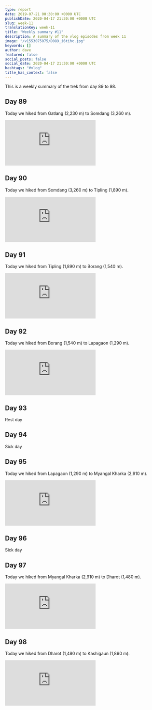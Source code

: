 ```yaml
---
type: report
date: 2019-07-21 00:30:00 +0000 UTC
publishDate: 2020-04-17 21:30:00 +0000 UTC
slug: week-11
translationKey: week-11
title: "Weekly summary #11"
description: A summary of the vlog episodes from week 11
image: "/v1553075075/D089_i6tihc.jpg"
keywords: []
author: dave
featured: false
social_posts: false
social_date: 2020-04-17 21:30:00 +0000 UTC
hashtags: "#vlog"
title_has_context: false
---
```


This is a weekly summary of the trek from day 89 to 98.


## Day 89


Today we hiked from Gatlang (2,230 m) to Somdang (3,260 m).

<iframe src="https://www.youtube.com/embed/eOtGZB-s0UA" frameborder="0" allow="accelerometer; autoplay; encrypted-media; gyroscope; picture-in-picture" allowfullscreen></iframe>


## Day 90


Today we hiked from Somdang (3,260 m) to Tipling (1,890 m).

<iframe src="https://www.youtube.com/embed/jh3pgVKMdzg" frameborder="0" allow="accelerometer; autoplay; encrypted-media; gyroscope; picture-in-picture" allowfullscreen></iframe>


## Day 91


Today we hiked from Tipling (1,890 m) to Borang (1,540 m).

<iframe src="https://www.youtube.com/embed/A9r8K-5o-0U" frameborder="0" allow="accelerometer; autoplay; encrypted-media; gyroscope; picture-in-picture" allowfullscreen></iframe>


## Day 92


Today we hiked from Borang (1,540 m) to Lapagaon (1,290 m).

<iframe src="https://www.youtube.com/embed/1ddzooRv-Cg" frameborder="0" allow="accelerometer; autoplay; encrypted-media; gyroscope; picture-in-picture" allowfullscreen></iframe>


## Day 93



Rest day



## Day 94



Sick day



## Day 95


Today we hiked from Lapagaon (1,290 m) to Myangal Kharka (2,910 m).

<iframe src="https://www.youtube.com/embed/9SMSQ-CS7us" frameborder="0" allow="accelerometer; autoplay; encrypted-media; gyroscope; picture-in-picture" allowfullscreen></iframe>


## Day 96



Sick day



## Day 97


Today we hiked from Myangal Kharka (2,910 m) to Dharot (1,480 m).

<iframe src="https://www.youtube.com/embed/IJiSyas2FJk" frameborder="0" allow="accelerometer; autoplay; encrypted-media; gyroscope; picture-in-picture" allowfullscreen></iframe>


## Day 98


Today we hiked from Dharot (1,480 m) to Kashigaun (1,890 m).

<iframe src="https://www.youtube.com/embed/QeQeKRvrTBc" frameborder="0" allow="accelerometer; autoplay; encrypted-media; gyroscope; picture-in-picture" allowfullscreen></iframe>


